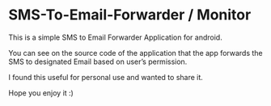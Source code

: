 # SMS-To-Email-Forwarder / Monitor
This is a simple SMS to Email Forwarder Application for android.

You can see on the source code of the application that the app forwards the SMS to designated Email based on user’s permission.

I found this useful for personal use and wanted to share it.

Hope you enjoy it :)
